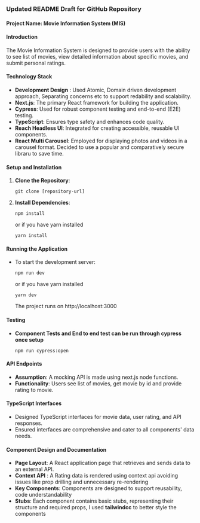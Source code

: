 ### Updated README Draft for GitHub Repository

#### Project Name: Movie Information System (MIS)

#### Introduction
The Movie Information System is designed to provide users with the ability to see list of movies, view detailed information about specific movies, and submit personal ratings.

#### Technology Stack
- **Development Design** : Used Atomic, Domain driven development approach, Separating concerns etc to support redability and scalability.
- **Next.js**: The primary React framework for building the application.
- **Cypress**: Used for robust component testing and end-to-end (E2E) testing.
- **TypeScript**: Ensures type safety and enhances code quality.
- **Reach Headless UI**: Integrated for creating accessible, reusable UI components.
- **React Multi Carousel**: Employed for displaying photos and videos in a carousel format. Decided to use a popular and comparatively secure libraru to save time.

#### Setup and Installation
1. **Clone the Repository**: 
   ```
   git clone [repository-url]
   ```
2. **Install Dependencies**:
   ```
   npm install
   ```
   or if you have yarn installed
   ```
   yarn install
   ```

#### Running the Application
- To start the development server:
  ```
  npm run dev
  ```
  or if you have yarn installed
  ```
  yarn dev
  ```
  The project runs on http://localhost:3000

#### Testing
- **Component Tests and End to end test can be run through cypress once setup**
  ```
  npm run cypress:open
  ```

#### API Endpoints
- **Assumption**: A mocking API is made using next.js node functions.
- **Functionality**: Users see list of movies, get movie by id and provide rating to movie.

#### TypeScript Interfaces
- Designed TypeScript interfaces for movie data, user rating, and API responses.
- Ensured interfaces are comprehensive and cater to all components' data needs.


#### Component Design and Documentation
- **Page Layout**: A React application page that retrieves and sends data to an external API.
- **Context API** : A Rating data is rendered using context api avoiding issues like prop drilling and unnecessary re-rendering
- **Key Components**: Components are designed to support reusability, code understandability 
- **Stubs**: Each component contains basic stubs, representing their structure and required props, I used **tailwindcc** to better style the components

